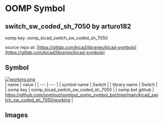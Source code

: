# OOMP Symbol  
## switch_sw_coded_sh_7050  by arturo182  
  
oomp key: oomp_kicad_switch_sw_coded_sh_7050  
  
source repo at: [https://gitlab.com/kicad/libraries/kicad-symbols](https://gitlab.com/kicad/libraries/kicad-symbols)  
## Symbol  
  
[![working.png](working_600.png)](working.png)  
| name | value | 
| --- | --- | 
| symbol name | Switch | 
| library name | Switch | 
| oomp key | oomp_kicad_switch_sw_coded_sh_7050 | 
| oomp bot github | https://github.com/oomlout/oomlout_oomp_symbol_bot/tree/main/kicad_switch_sw_coded_sh_7050/working | 
## Images  
